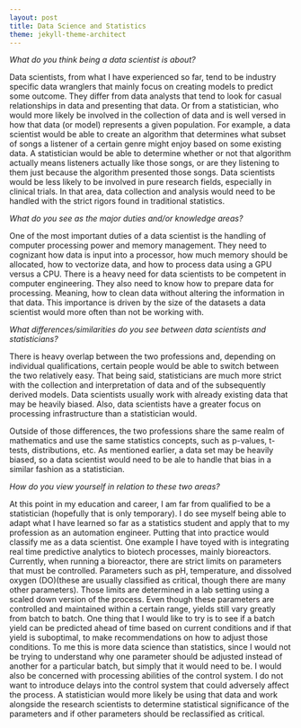 ```yaml
---
layout: post
title: Data Science and Statistics
theme: jekyll-theme-architect
---
```

*What do you think being a data scientist is about?*

Data scientists, from what I have experienced so far, tend to be industry specific data wranglers that mainly focus on creating models to predict some outcome. They differ from data analysts that tend to look for casual relationships in data and presenting that data. Or from a statistician, who would more likely be involved in the collection of data and is well versed in how that data (or model) represents a given population. For example, a data scientist would be able to create an algorithm that determines what subset of songs a listener of a certain genre might enjoy based on some existing data. A statistician would be able to determine whether or not that algorithm actually means listeners actually like those songs, or are they listening to them just because the algorithm presented those songs. Data scientists would be less likely to be involved in pure research fields, especially in clinical trials. In that area, data collection and analysis would need to be handled with the strict rigors found in traditional statistics.

*What do you see as the major duties and/or knowledge areas?*

One of the most important duties of a data scientist is the handling of computer processing power and memory management. They need to cognizant how data is input into a processor, how much memory should be allocated, how to vectorize data, and how to process data using a GPU versus a CPU. There is a heavy need for data scientists to be competent in computer engineering. They also need to know how to prepare data for processing. Meaning, how to clean data without altering the information in that data. This importance is driven by the size of the datasets a data scientist would more often than not be working with.  

*What differences/similarities do you see between data scientists and statisticians?*

There is heavy overlap between the two professions and, depending on individual qualifications, certain people would be able to switch between the two relatively easy. That being said, statisticians are much more strict with the collection and interpretation of data and of the subsequently derived models. Data scientists usually work with already existing data that may be heavily biased. Also, data scientists have a greater focus on processing infrastructure than a statistician would.

Outside of those differences, the two professions share the same realm of mathematics and use the same statistics concepts, such as p-values, t-tests, distributions, etc. As mentioned earlier, a data set may be heavily biased, so a data scientist would need to be ale to handle that bias in a similar fashion as a statistician.

*How do you view yourself in relation to these two areas?*

At this point in my education and career, I am far from qualified to be a statistician (hopefully that is only temporary). I do see myself being able to adapt what I have learned so far as a statistics student and apply that to my profession as an automation engineer. Putting that into practice would classify me as a data scientist. One example I have toyed with is integrating real time predictive analytics to biotech processes, mainly bioreactors. Currently, when running a bioreactor, there are strict limits on parameters that must be controlled. Parameters such as pH, temperature, and dissolved oxygen (DO)(these are usually classified as critical, though there are many other parameters). Those limits are determined in a lab setting using a scaled down version of the process. Even though these parameters are controlled and maintained within a certain range, yields still vary greatly from batch to batch. One thing that I would like to try is to see if a batch yield can be predicted ahead of time based on current conditions and if that yield is suboptimal, to make recommendations on how to adjust those conditions. To me this is more data science than statistics, since I would not be trying to understand why one parameter should be adjusted instead of another for a particular batch, but simply that it would need to be. I would also be concerned with processing abilities of the control system. I do not want to introduce delays into the control system that could adversely affect the process. A statistician would more likely be using that data and work alongside the research scientists to determine statistical significance of the parameters and if other parameters should be reclassified as critical. 
